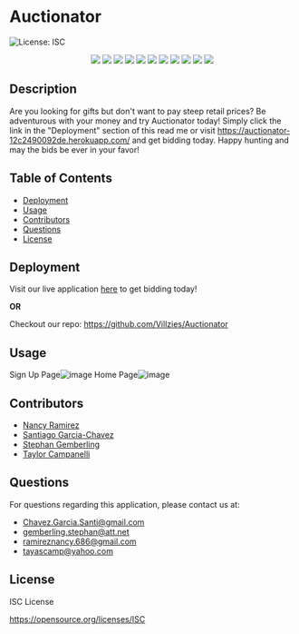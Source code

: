 # Auctionator
![License: ISC](https://img.shields.io/badge/License-ISC-blue.svg)

<p align="center">
    <img src="https://img.shields.io/badge/Javascript-yellow" />
    <img src="https://img.shields.io/badge/HTML-blue" />
    <img src="https://img.shields.io/badge/CSS-orange" />
    <img src="https://img.shields.io/badge/node.js-green" />
    <img src="https://img.shields.io/badge/dotenv-red" />
    <img src="https://img.shields.io/badge/express-orange" />
    <img src="https://img.shields.io/badge/tailwindcss-green" />
    <img src="https://img.shields.io/badge/React-purple" />
    <img src="https://img.shields.io/badge/Vite-yellow" />
    <img src="https://img.shields.io/badge/GraphQL-brown" />
    <img src="https://img.shields.io/badge/Apollo-brown" />
</p>

## Description

Are you looking for gifts but don't want to pay steep retail prices? Be adventurous with your money and try Auctionator today! Simply click the link in the "Deployment" section of this read me or visit https://auctionator-12c2490092de.herokuapp.com/ and get bidding today. Happy hunting and may the bids be ever in your favor!

## Table of Contents

- [Deployment](#deployment)
- [Usage](#usage)
- [Contributors](#contributors)
- [Questions](#questions)
- [License](#license)

## Deployment
Visit our live application [here](https://auctionator-12c2490092de.herokuapp.com/) to get bidding today!

**OR** 

Checkout our repo: https://github.com/Villzies/Auctionator

## Usage
Sign Up Page![image](https://github.com/Villzies/Auctionator/assets/135443479/f0f2b4c9-b4c0-42ae-8b28-4cfe70404020)
Home Page![image](https://github.com/Villzies/Auctionator/assets/135443479/78b837e0-9732-4d37-9e7f-f4f913d1ba91)

## Contributors

- [Nancy Ramirez](github.com/nramirez686)
- [Santiago Garcia-Chavez](github.com/Disastris)
- [Stephan Gemberling](github.com/Villzies)
- [Taylor Campanelli](github.com/Camparooni)

## Questions

For questions regarding this application, please contact us at: 

- Chavez.Garcia.Santi@gmail.com
- gemberling.stephan@att.net
- ramireznancy.686@gmail.com
- tayascamp@yahoo.com

## License

ISC License

https://opensource.org/licenses/ISC
